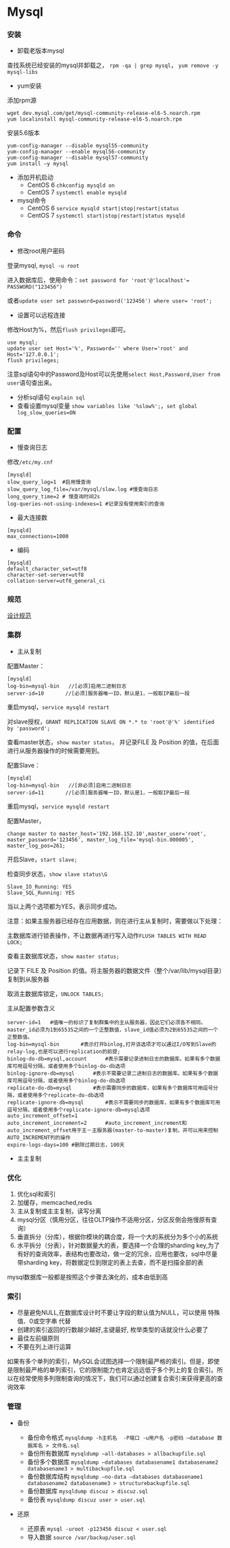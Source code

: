 # Mysql

### 安装

- 卸载老版本mysql

查找系统已经安装的mysql并卸载之， `rpm -qa | grep mysql`， `yum remove -y mysql-libs`

- yum安装

添加rpm源
```shell
wget dev.mysql.com/get/mysql-community-release-el6-5.noarch.rpm
yum localinstall mysql-community-release-el6-5.noarch.rpm
```
安装5.6版本
```shell
yum-config-manager --disable mysql55-community
yum-config-manager --enable mysql56-community
yum-config-manager --disable mysql57-community
yum install –y mysql
```

- 添加开机启动
	- CentOS 6 `chkconfig mysqld on`
	- CentOS 7 `systemctl enable mysqld`
- mysql命令
	- CentOS 6 `service mysqld start|stop|restart|status`
	- CentOS 7 `systemctl start|stop|restart|status mysqld`

### 命令

- 修改root用户密码

登录mysql, `mysql -u root`

进入数据库后，使用命令：`set password for 'root'@'localhost'= PASSWORD("123456")`

或者`update user set password=password('123456') where user= 'root';`

- 设置可以远程连接

修改Host为%，然后`flush privileges`即可。
```shell
use mysql;
update user set Host='%', Password='' where User='root' and Host='127.0.0.1';
flush privileges;
```
注意sql语句中的Password及Host可以先使用`select Host,Password,User from user`语句查出来。

- 分析sql语句 `explain sql`
- 查看设置mysql变量 `show variables like '%slow%';`，`set global log_slow_queries=ON`

### 配置

- 慢查询日志

修改`/etc/my.cnf`
```shell
[mysqld]
slow_query_log=1  #启用慢查询
slow_query_log_file=/var/mysql/slow.log #慢查询日志
long_query_time=2 # 慢查询时间2s
log-queries-not-using-indexes=1 #记录没有使用索引的查询
```

- 最大连接数

```shell
[mysqld]
max_connections=1000
```

- 编码

```shell
[mysqld]
default_character_set=utf8
character-set-server=utf8
collation-server=utf8_general_ci
```

### 规范

[设计规范](https://github.com/MrYang/dev-ops/blob/master/blogs/sql设计规范.md)

### 集群

- 主从复制

配置Master：

```shell
[mysqld]
log-bin=mysql-bin   //[必须]启用二进制日志
server-id=10       //[必须]服务器唯一ID，默认是1，一般取IP最后一段
```

重启mysql，`service mysqld restart`

对slave授权，`GRANT REPLICATION SLAVE ON *.* to 'root'@'%' identified by 'password';`

查看master状态，`show master status`， 并记录FILE 及 Position 的值，在后面进行从服务器操作的时候需要用到。

配置Slave：

```shell
[mysqld]
log-bin=mysql-bin   //[非必须]启用二进制日志
server-id=11       //[必须]服务器唯一ID，默认是1，一般取IP最后一段
```

重启mysql，`service mysqld restart`

配置Master，

`change master to master_host='192.168.152.10',master_user='root', master_password='123456', master_log_file='mysql-bin.000005', master_log_pos=261;`

开启Slave，`start slave;`

检查同步状态，`show slave status\G`

```shell
Slave_IO_Running: YES
Slave_SQL_Running: YES
```
当以上两个选项都为YES，表示同步成功。

注意：如果主服务器已经存在应用数据，则在进行主从复制时，需要做以下处理：

主数据库进行锁表操作，不让数据再进行写入动作`FLUSH TABLES WITH READ LOCK;`

查看主数据库状态，`show master status;`

记录下 FILE 及 Position 的值。将主服务器的数据文件（整个/var/lib/mysql目录）复制到从服务器

取消主数据库锁定，`UNLOCK TABLES;`

主从配置参数含义
```shell
server-id=1   #值唯一的标识了复制群集中的主从服务器，因此它们必须各不相同。master_id必须为1到65535之间的一个正整数值，slave_id值必须为2到65535之间的一个正整数值。
log-bin=mysql-bin       #表示打开binlog,打开该选项才可以通过I/O写到Slave的relay-log,也是可以进行replication的前提;
binlog-do-db=mysql,account		#表示需要记录进制日志的数据库。如果有多个数据库可用逗号分隔，或者使用多个binlog-do-db选项
binlog-ignore-db=mysql		#表示不需要记录二进制日志的数据库。如果有多个数据库可用逗号分隔，或者使用多个binlog-do-db选项
replicate-do-db=mysql 		#表示需要同步的数据库，如果有多个数据库可用逗号分隔，或者使用多个replicate-do-db选项
replicate-ignore-db=mysql		#表示不需要同步的数据库，如果有多个数据库可用逗号分隔，或者使用多个replicate-ignore-db=mysql选项
auto_increment_offset=1
auto_increment_increment=2		#auto_increment_increment和auto_increment_offset用于主－主服务器(master-to-master)复制，并可以用来控制AUTO_INCREMENT列的操作
expire-logs-days=100 #删除过期日志，100天
```

- 主主复制

### 优化

1. 优化sql和索引
2. 加缓存，memcached,redis
3. 主从复制或主主复制，读写分离
4. mysql分区（慎用分区，往往OLTP操作不适用分区，分区反倒会拖慢原有查询）
5. 垂直拆分（分库），根据你模块的耦合度，将一个大的系统分为多个小的系统
6. 水平拆分（分表），针对数据量大的表，要选择一个合理的sharding key,为了有好的查询效率，表结构也要改动，做一定的冗余，应用也要改，sql中尽量带sharding key，将数据定位到限定的表上去查，而不是扫描全部的表

mysql数据库一般都是按照这个步骤去演化的，成本由低到高

### 索引

- 尽量避免NULL,在数据库设计时不要让字段的默认值为NULL，可以使用 特殊值、0或空字串 代替
- 创建的索引返回的行数越少越好,主键最好, 枚举类型的话就没什么必要了
- 最佳左前缀原则
- 不要在列上进行运算

如果有多个单列的索引，MySQL会试图选择一个限制最严格的索引。但是，即使是限制最严格的单列索引，它的限制能力也肯定远远低于多个列上的复合索引。所以在经常使用多列限制查询的情况下，我们可以通过创建复合索引来获得更高的查询效率

### 管理

- 备份
	- 备份命令格式 `mysqldump -h主机名  -P端口 -u用户名 -p密码 –database 数据库名 > 文件名.sql`
	- 备份所有数据库 `mysqldump –all-databases > allbackupfile.sql`
	- 备份多个数据库 `mysqldump –databases databasename1 databasename2 databasename3 > multibackupfile.sql`
	- 备份数据库结构 `mysqldump –no-data –databases databasename1 databasename2 databasename3 > structurebackupfile.sql`
	- 备份数据库 `mysqldump discuz > discuz.sql`
	- 备份表 `mysqldump discuz user > user.sql`

- 还原
	- 还原表 `mysql -uroot -p123456 discuz < user.sql`
	- 导入数据 `source /var/backup/user.sql`
